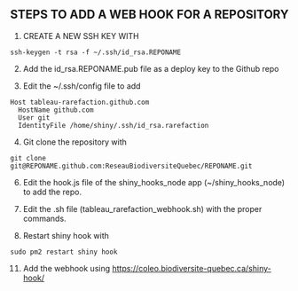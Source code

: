 ## STEPS TO ADD A WEB HOOK FOR A REPOSITORY

1. CREATE A NEW SSH KEY WITH 

```
ssh-keygen -t rsa -f ~/.ssh/id_rsa.REPONAME
```

2. Add the id_rsa.REPONAME.pub file as a deploy key to the Github repo

3. Edit the ~/.ssh/config file to add

```
Host tableau-rarefaction.github.com
  HostName github.com
  User git
  IdentityFile /home/shiny/.ssh/id_rsa.rarefaction
```

4. Git clone the repository with

```
git clone git@REPONAME.github.com:ReseauBiodiversiteQuebec/REPONAME.git
```

6. Edit the hook.js file of the shiny_hooks_node app (~/shiny_hooks_node) to add the repo.

7. Edit the .sh file (tableau_rarefaction_webhook.sh) with the proper commands.

8. Restart shiny hook with

```sudo pm2 restart shiny hook```

11. Add the webhook using https://coleo.biodiversite-quebec.ca/shiny-hook/
